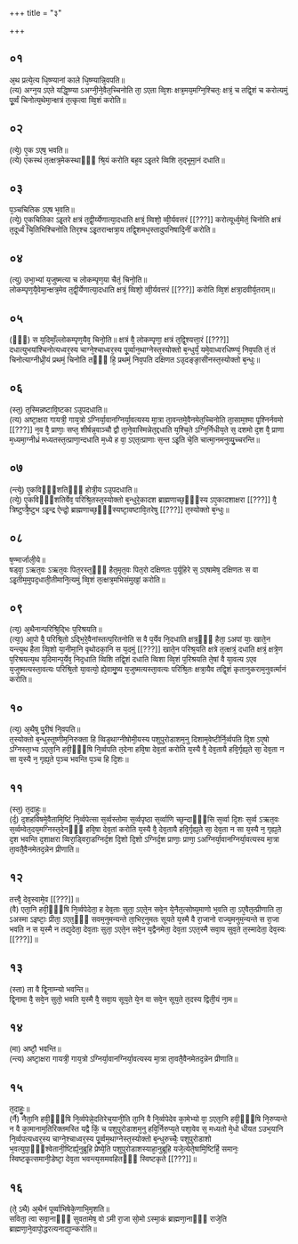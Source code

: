 +++
title = "३"

+++
## ०१
अ᳘थ प्रत्ये᳘त्य धि᳘ष्ण्यानां काले धि᳘ष्ण्यान्नि᳘वपति॥  
(त्य) अग्न᳘य ऽएते यद्धि᳘ष्ण्या ऽअग्नी᳘ने᳘वैत᳘च्चिनोति ता᳘ ऽएता व्वि᳘शः क्षत्र᳘मय᳘मग्नि᳘श्चितः᳘ क्षत्रं᳘ च तद्वि᳘शं च करोत्यमुं पू᳘र्व्वं चिनोत्य᳘थेमा᳘न्क्षत्रं त᳘त्कृत्वा व्वि᳘शं करोति॥  
## ०२
(त्ये᳘) ए᳘क ऽएष᳘ भवति॥  
(त्ये) एकस्थं त᳘त्क्षत्र᳘मेकस्थाᳫँ᳭ श्रि᳘यं करोति बह᳘व ऽइ᳘तरे व्विशि त᳘द्भूमा᳘नं दधाति॥  
## ०३
प᳘ञ्चचितिक ऽएष भ᳘वति॥  
(त्ये᳘) ए᳘कचितिका ऽइ᳘तरे क्षत्रं त᳘द्वी᳘र्य्येणात्या᳘दधाति क्षत्रं᳘ व्विशो᳘ व्वी᳘र्यवत्तरं [[???]] करोत्यूर्ध्व᳘मेतं᳘ चिनोति क्षत्रं त᳘दूर्ध्वं चि᳘तिभिश्चिनोति तिर᳘श्च ऽइ᳘तरान्क्षत्रा᳘य तद्वि᳘शमध᳘स्तादुपनिषादि᳘नीं करोति॥  
## ०४
(त्यु) उभा᳘भ्यां य᳘जुष्मत्या च लोकम्पृण᳘या चैतं᳘ चिनो᳘ति॥  
लोकम्पृण᳘यै᳘वेमा᳘न्क्षत्र᳘मेव त᳘द्वी᳘र्येणात्या᳘दधाति क्षत्रं᳘ व्विशो᳘ व्वी᳘र्यवत्तरं [[???]] करोति व्वि᳘शं क्षत्रा᳘दवीर्य᳘तराम्॥  
## ०५
(ᳫँ᳭) स य᳘दिमाँ᳘ल्लोकम्पृण᳘यैव᳘ चिनो᳘ति॥ 
क्षत्रं वै᳘ लोकम्पृणा᳘ क्षत्रं त᳘द्वि᳘श्यत्ता᳘रं [[???]] दधात्युभयांश्चिनोत्यध्वर᳘स्य चाग्ने᳘श्चाध्वर᳘स्य पू᳘र्व्वान᳘थाग्नेस्त᳘स्योक्तो ब᳘न्धुर्यं᳘ यमे᳘वाध्वरधिष्ण्यं᳘ निव᳘पति तं᳘ तं चिनोत्याग्नीध्री᳘यं प्रथमं᳘ चिनोति तᳫँ᳭ हि᳘ प्रथमं᳘ निव᳘पति दक्षिणत ऽउ᳘दङ्ङा᳘सीनस्त᳘स्योक्तो ब᳘न्धुः॥  
## ०६
(स्त᳘) त᳘स्मिन्नष्टावि᳘ष्टका ऽउ᳘पदधाति॥  
(त्य) अष्टा᳘क्षरा गायत्री᳘ गाय᳘त्रो ऽग्निर्या᳘वानग्निर्या᳘वत्यस्य मा᳘त्रा ता᳘वन्तमे᳘वैनमेत᳘च्चिनोति ता᳘साम᳘श्मा पृ᳘श्निर्नवमो [[???]] न᳘व वै᳘ प्राणाः᳘ सप्त᳘ शीर्षन्न᳘वाञ्चौ द्वौ ता᳘ने᳘वास्मिन्नेत᳘द्दधाति य᳘श्चि᳘ते ऽग्नि᳘र्निधीय᳘ते स᳘ दशमो द᳘श वै᳘ प्राणा म᳘ध्यमा᳘ग्नीध्रं मध्यतस्त᳘त्प्राणा᳘न्दधाति म᳘ध्ये ह वा᳘ ऽएत᳘त्प्राणाः स᳘न्त ऽइ᳘ति चे᳘ति चात्मा᳘नमनुव्यु᳘च्चरन्ति॥  
## ०७
(न्त्ये᳘) ए᳘कविᳫँ᳭शतिᳫँ᳭ होत्री᳘य ऽउ᳘पदधाति॥  
(त्ये᳘) ए᳘कविᳫँ᳭शतिर्वेव᳘ परिश्रि᳘तस्त᳘स्योक्तो ब᳘न्धुरे᳘कादश ब्राह्मणाच्छ᳘ᳫँ᳘स्य ऽए᳘कादशाक्षरा [[???]] वै᳘ त्रिष्टुप्त्रै᳘ष्टुभ ऽइ᳘न्द्र ऐन्द्रो᳘ ब्राह्मणाच्छ᳘ᳫँ᳘स्यष्टा᳘वष्टावि᳘तरेषु [[???]] त᳘स्योक्तो ब᳘न्धुः॥  
## ०८
ष᳘ण्मार्जाली᳘ये॥  
षड्वा᳘ ऽऋत᳘वः ऽऋत᳘वः पित᳘रस्त᳘ᳫँ᳭ हैत᳘मृत᳘वः पित᳘रो दक्षिणतः प᳘र्यूहिरे स᳘ ऽएषामेष᳘ दक्षिणतः स वा ऽइ᳘तीम᳘मुपद᳘धाती᳘तीमानि᳘त्यमुं व्वि᳘शं त᳘त्क्षत्र᳘मभिसंमुखां᳘ करोति॥  
## ०९
(त्य᳘) अ᳘थैनान्परिश्रि᳘द्भिः प᳘रिश्रयति॥  
(त्या᳘) आ᳘पो वै᳘ परिश्रि᳘तो ऽद्भि᳘रे᳘वैनांस्तत्प᳘रितनोति स वै प᳘र्येव नि᳘दधाति क्षत्र᳘ᳫँ᳘ हैता᳘ ऽअपां याः᳘ खाते᳘न यन्त्य᳘थ हैता व्वि᳘शो या᳘नीमा᳘नि वृथोदका᳘नि स य᳘दमुं [[???]] खाते᳘न परिश्र᳘यति क्षत्रे त᳘त्क्षत्रं᳘ दधाति क्षत्रं᳘ क्षत्रे᳘ण प᳘रिश्रयत्य᳘थ य᳘दिमान्प᳘र्येव᳘ निद᳘धाति व्विशि तद्वि᳘शं दधाति व्विशा व्वि᳘शं प᳘रिश्रयति ते᳘षां वै या᳘वत्य ऽएव य᳘जुष्मत्यस्ता᳘वत्यः परिश्रि᳘तो या᳘वत्यो᳘ ह्ये᳘वामु᳘ष्य य᳘जुष्मत्यस्ता᳘वत्यः परिश्रि᳘तः क्षत्रा᳘यैव तद्वि᳘शं कृतानुकराम᳘नुवर्त्मानं करोति॥  
## १०
(त्य᳘) अ᳘थैषु पु᳘रीषं नि᳘वपति॥  
त᳘स्योक्तो ब᳘न्धुस्तूष्णीम᳘निरुक्ता हि व्विड᳘थाग्नीषोमी᳘यस्य पशुपुरोडाशम᳘नु दिशाम᳘वेष्टीर्नि᳘र्व्वपति दि᳘श ऽए᳘षो ऽग्निस्ता᳘भ्य ऽएता᳘नि हवी᳘ᳫँ᳘षि नि᳘र्व्वपति त᳘देना हवि᳘षा देव᳘तां करोति य᳘स्यै वै᳘ देव᳘तायै हवि᳘र्गृह्य᳘ते सा᳘ देव᳘ता न सा य᳘स्यै न᳘ गृह्य᳘ते प᳘ञ्च भवन्ति प᳘ञ्च हि दि᳘शः॥  
## ११
(स्त᳘) त᳘दाहुः॥  
(र्द᳘) द᳘शहविषमे᳘वैतामि᳘ष्टिं नि᳘र्व्वपेत्सा स᳘र्व्वस्तोमा स᳘र्व्वपृष्ठा स᳘र्व्वाणि च्छ᳘न्दाᳫँ᳭सि स᳘र्व्वा दि᳘शः स᳘र्व्व ऽऋत᳘वः स᳘र्व्वम्वेत᳘दय᳘मग्निस्त᳘देनᳫँ᳭ हवि᳘षा देव᳘तां करोति य᳘स्यै वै᳘ देव᳘तायै हवि᳘र्गृह्य᳘ते सा᳘ देव᳘ता न सा य᳘स्यै न᳘ गृह्य᳘ते द᳘श भवन्ति द᳘शाक्षरा व्विरा᳘ड्विरा᳘डग्निर्द᳘श दि᳘शो दि᳘शो ऽग्निर्द᳘श प्राणाः᳘ प्राणा᳘ ऽअग्निर्या᳘वानग्निर्या᳘वत्यस्य मा᳘त्रा ता᳘वतै᳘वैनमेतद᳘न्नेन प्रीणाति॥  
## १२
तत्त्वै᳘ देव᳘स्वामे᳘व [[???]]॥  
(वै) एता᳘नि हवी᳘ᳫँ᳘षि नि᳘र्व्वपेदेता᳘ ह देव᳘ताः सुता᳘ ऽएते᳘न सवे᳘न ये᳘नैत᳘त्सोष्य᳘माणो भ᳘वति ता᳘ ऽए᳘वैत᳘त्प्रीणाति ता᳘ ऽअस्मा ऽइष्टाः᳘ प्रीता᳘ ऽएत᳘ᳫँ᳘ सवम᳘नुमन्यन्ते ता᳘भिर᳘नुमतः सूयते य᳘स्मै वै रा᳘जानो राज्य᳘मनुम᳘न्यन्ते स रा᳘जा भवति न स य᳘स्मै न तद्य᳘देता᳘ देव᳘ताः सुता᳘ ऽएते᳘न सवे᳘न य᳘द्वैनमेता᳘ देव᳘ता ऽएत᳘स्मै सवा᳘य सुव᳘ते त᳘स्मादेता᳘ देव᳘स्वः [[???]]॥  
## १३
(स्ता) ता वै द्वि᳘नाम्न्यो भवन्ति॥  
द्वि᳘नामा वै᳘ सवे᳘न सुतो᳘ भवति य᳘स्मै वै᳘ सवा᳘य सूय᳘ते ये᳘न वा सवे᳘न सूय᳘ते त᳘दस्य द्विती᳘यं ना᳘म॥  
## १४
(मा) अष्टौ᳘ भवन्ति॥  
(न्त्य) अष्टा᳘क्षरा गायत्री᳘ गाय᳘त्रो ऽग्निर्या᳘वानग्निर्या᳘वत्यस्य मा᳘त्रा ता᳘वतै᳘वैनमेतद᳘न्नेन प्रीणाति॥  
## १५
त᳘दाहुः᳘॥  
(र्नै) नैता᳘नि हवी᳘ᳫँ᳘षि नि᳘र्व्वपेन्ने᳘दतिरेच᳘यानी᳘ति ता᳘नि वै नि᳘र्व्वपेदेव का᳘मेभ्यो वा᳘ ऽएता᳘नि हवी᳘ᳫँ᳘षि नि᳘रुप्यन्ते न वै का᳘मानाम᳘तिरिक्तमस्ति यद्वै किं᳘ च पशुपुरोडाशम᳘नु हवि᳘र्निरुप्य᳘ते पशा᳘वेव स᳘ मध्यतो मे᳘धो धीयत ऽउभ᳘यानि नि᳘र्व्वपत्यध्वर᳘स्य चाग्ने᳘श्चाध्वर᳘स्य पू᳘र्व्वम᳘थाग्नेस्त᳘स्योक्तो ब᳘न्धुरुच्चैः᳘ पशुपुरोडाशो भ᳘वत्युपा᳘ᳫँ᳘श्वेतानी᳘ष्टिर्ह्य᳘नुब्रूहि प्रेष्ये᳘ति पशुपुरोडाशस्याहा᳘नुब्रूहि यजे᳘त्येते᳘षामि᳘ष्टिर्हि᳘ समानः᳘ स्विष्टकृ᳘त्समानी᳘डेष्टा᳘ देव᳘ता भवन्त्य᳘समवहितᳫँ᳭ स्विष्टकृते [[???]]॥  
## १६
(ते᳘ ऽथै) अ᳘थैनं पूर्व्वाभिषेके᳘णाभि᳘मृशति॥  
सविता᳘ त्वा सवा᳘नाᳫँ᳭ सुवतामेष᳘ वो ऽमी रा᳘जा सो᳘मो ऽस्मा᳘कं ब्राह्मणा᳘नाᳫँ᳭ राजे᳘ति ब्राह्मणा᳘ने᳘वापो᳘द्धरत्यनाद्या᳘न्करोति॥  
